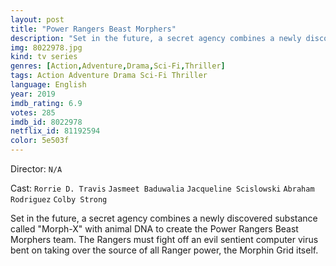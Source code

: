 ```yaml
---
layout: post
title: "Power Rangers Beast Morphers"
description: "Set in the future, a secret agency combines a newly discovered substance called Morph-X with animal DNA to create the Power Rangers Beast Morphers team. The Rangers must fight off an evil sentient computer virus bent on taking over the source of all Ranger power, the Morphin Grid itself..."
img: 8022978.jpg
kind: tv series
genres: [Action,Adventure,Drama,Sci-Fi,Thriller]
tags: Action Adventure Drama Sci-Fi Thriller 
language: English
year: 2019
imdb_rating: 6.9
votes: 285
imdb_id: 8022978
netflix_id: 81192594
color: 5e503f
---
```

Director: `N/A`  

Cast: `Rorrie D. Travis` `Jasmeet Baduwalia` `Jacqueline Scislowski` `Abraham Rodriguez` `Colby Strong` 

Set in the future, a secret agency combines a newly discovered substance called "Morph-X" with animal DNA to create the Power Rangers Beast Morphers team. The Rangers must fight off an evil sentient computer virus bent on taking over the source of all Ranger power, the Morphin Grid itself.